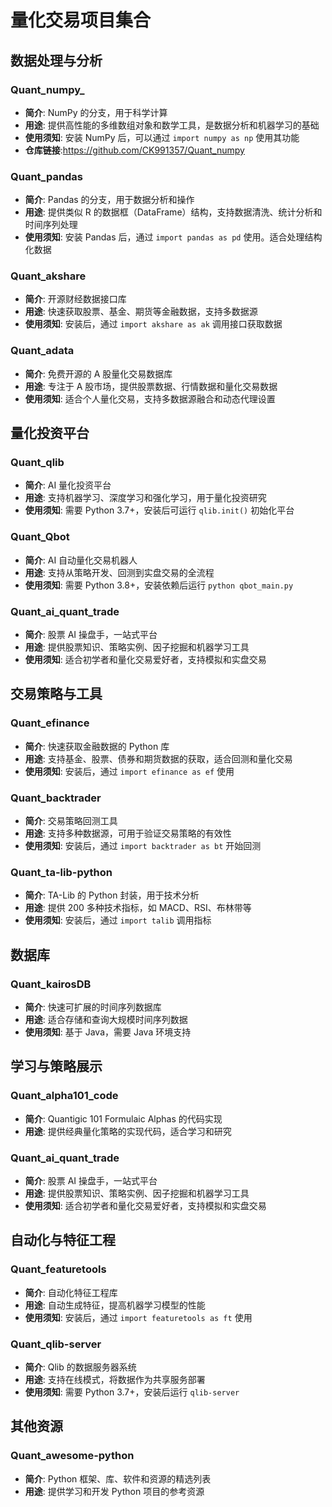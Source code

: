 # 量化交易项目集合

## 数据处理与分析
### Quant_numpy_
- **简介**: NumPy 的分支，用于科学计算
- **用途**: 提供高性能的多维数组对象和数学工具，是数据分析和机器学习的基础
- **使用须知**: 安装 NumPy 后，可以通过 `import numpy as np` 使用其功能
- **仓库链接**:https://github.com/CK991357/Quant_numpy

### Quant_pandas
- **简介**: Pandas 的分支，用于数据分析和操作
- **用途**: 提供类似 R 的数据框（DataFrame）结构，支持数据清洗、统计分析和时间序列处理
- **使用须知**: 安装 Pandas 后，通过 `import pandas as pd` 使用。适合处理结构化数据

### Quant_akshare
- **简介**: 开源财经数据接口库
- **用途**: 快速获取股票、基金、期货等金融数据，支持多数据源
- **使用须知**: 安装后，通过 `import akshare as ak` 调用接口获取数据

### Quant_adata
- **简介**: 免费开源的 A 股量化交易数据库
- **用途**: 专注于 A 股市场，提供股票数据、行情数据和量化交易数据
- **使用须知**: 适合个人量化交易，支持多数据源融合和动态代理设置

## 量化投资平台
### Quant_qlib
- **简介**: AI 量化投资平台
- **用途**: 支持机器学习、深度学习和强化学习，用于量化投资研究
- **使用须知**: 需要 Python 3.7+，安装后可运行 `qlib.init()` 初始化平台

### Quant_Qbot
- **简介**: AI 自动量化交易机器人
- **用途**: 支持从策略开发、回测到实盘交易的全流程
- **使用须知**: 需要 Python 3.8+，安装依赖后运行 `python qbot_main.py`

### Quant_ai_quant_trade
- **简介**: 股票 AI 操盘手，一站式平台
- **用途**: 提供股票知识、策略实例、因子挖掘和机器学习工具
- **使用须知**: 适合初学者和量化交易爱好者，支持模拟和实盘交易

## 交易策略与工具
### Quant_efinance
- **简介**: 快速获取金融数据的 Python 库
- **用途**: 支持基金、股票、债券和期货数据的获取，适合回测和量化交易
- **使用须知**: 安装后，通过 `import efinance as ef` 使用

### Quant_backtrader
- **简介**: 交易策略回测工具
- **用途**: 支持多种数据源，可用于验证交易策略的有效性
- **使用须知**: 安装后，通过 `import backtrader as bt` 开始回测

### Quant_ta-lib-python
- **简介**: TA-Lib 的 Python 封装，用于技术分析
- **用途**: 提供 200 多种技术指标，如 MACD、RSI、布林带等
- **使用须知**: 安装后，通过 `import talib` 调用指标

## 数据库
### Quant_kairosDB
- **简介**: 快速可扩展的时间序列数据库
- **用途**: 适合存储和查询大规模时间序列数据
- **使用须知**: 基于 Java，需要 Java 环境支持

## 学习与策略展示
### Quant_alpha101_code
- **简介**: Quantigic 101 Formulaic Alphas 的代码实现
- **用途**: 提供经典量化策略的实现代码，适合学习和研究

### Quant_ai_quant_trade
- **简介**: 股票 AI 操盘手，一站式平台
- **用途**: 提供股票知识、策略实例、因子挖掘和机器学习工具
- **使用须知**: 适合初学者和量化交易爱好者，支持模拟和实盘交易

## 自动化与特征工程
### Quant_featuretools
- **简介**: 自动化特征工程库
- **用途**: 自动生成特征，提高机器学习模型的性能
- **使用须知**: 安装后，通过 `import featuretools as ft` 使用

### Quant_qlib-server
- **简介**: Qlib 的数据服务器系统
- **用途**: 支持在线模式，将数据作为共享服务部署
- **使用须知**: 需要 Python 3.7+，安装后运行 `qlib-server`

## 其他资源
### Quant_awesome-python
- **简介**: Python 框架、库、软件和资源的精选列表
- **用途**: 提供学习和开发 Python 项目的参考资源
